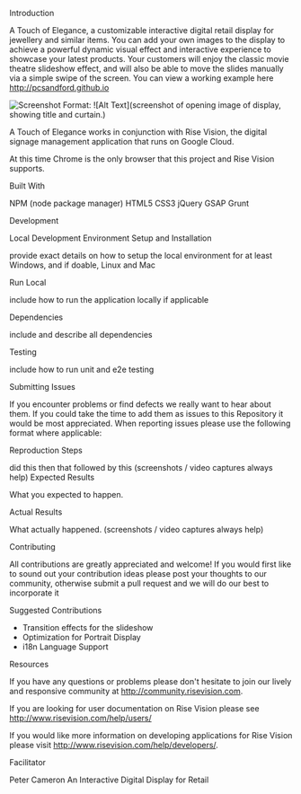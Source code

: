 Introduction

A Touch of Elegance, a customizable interactive digital retail display for jewellery and similar items. You can add your own images to the display to achieve a powerful dynamic visual effect and interactive experience to showcase your latest products. Your customers will enjoy the classic movie theatre slideshow effect, and will also be able to move the slides manually via a simple swipe of the screen. You can view a working example here http://pcsandford.github.io

![Screenshot](assets/images/screenshot.png)
Format: ![Alt Text](screenshot of opening image of display, showing title and curtain.)

A Touch of Elegance works in conjunction with Rise Vision, the digital signage management application that runs on Google Cloud.

At this time Chrome is the only browser that this project and Rise Vision supports.

Built With

NPM (node package manager)
HTML5
CSS3
jQuery
GSAP
Grunt

Development

Local Development Environment Setup and Installation

provide exact details on how to setup the local environment for at least Windows, and if doable, Linux and Mac

Run Local

include how to run the application locally if applicable

Dependencies

include and describe all dependencies

Testing

include how to run unit and e2e testing

Submitting Issues

If you encounter problems or find defects we really want to hear about them. If you could take the time to add them as issues to this Repository it would be most appreciated. When reporting issues please use the following format where applicable:

Reproduction Steps

did this
then that
followed by this (screenshots / video captures always help)
Expected Results

What you expected to happen.

Actual Results

What actually happened. (screenshots / video captures always help)

Contributing

All contributions are greatly appreciated and welcome! If you would first like to sound out your contribution ideas please post your thoughts to our community, otherwise submit a pull request and we will do our best to incorporate it

Suggested Contributions

* Transition effects for the slideshow
* Optimization for Portrait Display
* i18n Language Support

Resources

If you have any questions or problems please don't hesitate to join our lively and responsive community at http://community.risevision.com.

If you are looking for user documentation on Rise Vision please see http://www.risevision.com/help/users/

If you would like more information on developing applications for Rise Vision please visit http://www.risevision.com/help/developers/.

Facilitator

Peter Cameron An Interactive Digital Display for Retail
